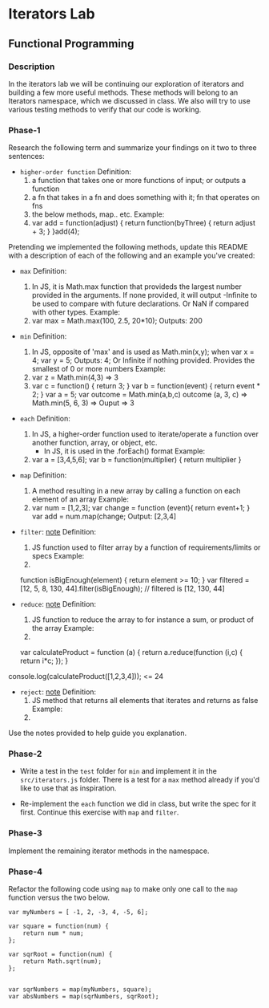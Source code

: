 # Iterators Lab
## Functional Programming


### Description

In the iterators lab we will be continuing our exploration of iterators and building a few more useful methods. These methods will belong to an Iterators namespace, which we discussed in class. We also will try to use various testing methods to verify that our code is working. 


### Phase-1

Research the following term and summarize your findings on it two to three sentences:

* `higher-order function` 
Definition:
	1. a function that takes one or more functions of input; or outputs a function
	2. a fn that takes in a fn and does something with it; fn that operates on fns
	3. the below methods, map.. etc. 
Example:
	1. var add = function(adjust) { 
			return function(byThree) {
				return adjust + 3; 
		}
		}add(4); 



Pretending we implemented the following methods, update this README with a description of each of the following and an example you've created:


* `max`
Definition: 
	1. In JS, it is Math.max function that provideds the largest number provided in the arguments. If none provided, it will output -Infinite to be used to compare with future declarations. Or NaN if compared with other types. 
Example: 
	1. var max = Math.max(100, 2.5, 20*10); Outputs: 200

* `min`
Definition: 
	1. In JS, opposite of 'max' and is used as Math.min(x,y); when var x = 4; var y = 5; Outputs: 4; Or Infinite if nothing provided. Provides the smallest of 0 or more numbers 
Example: 
	1. var z = Math.min(4,3) => 3 
	2. var c = function() { 
			return 3; 
		}
		var b = function(event) { 
			return event * 2; 
		}
		var a = 5;
		var outcome = Math.min(a,b,c) 
		outcome (a, 3, c) => Math.min(5, 6, 3) => Ouput => 3 

* `each`
Definition: 
	1. In JS, a higher-order function used to iterate/operate a function over another function, array, or object, etc. 
		- In JS, it is used in the .forEach() format 
Example: 
	1. var a = [3,4,5,6];
		var b = function(multiplier) { 
		return multiplier 
	}

* `map`
Definition: 
	1. A method resulting in a new array by calling a function on each element of an array 
Example: 
	1. var num = [1,2,3];
	var change = function (event){
		return event+1; 
	}
	var add = num.map(change;
	Output: [2,3,4]

* `filter`: [note](https://developer.mozilla.org/en-US/docs/Web/JavaScript/Reference/Global_Objects/Array/filter)
Definition: 
	1. JS function used to filter array by a function of requirements/limits or specs
Example: 
	1. 
	function isBigEnough(element) {
	return element >= 10;
	}
	var filtered = [12, 5, 8, 130, 44].filter(isBigEnough);
	// filtered is [12, 130, 44]

* `reduce`: [note](https://developer.mozilla.org/en-US/docs/Web/JavaScript/Reference/Global_Objects/Array/reduce)
Definition: 
	1. JS function to reduce the array to for instance a sum, or product of the array 
Example: 
	1. 
	var calculateProduct = function  (a) {
	return a.reduce(function  (i,c) {
		return i*c;
	});
	}

console.log(calculateProduct([1,2,3,4])); <= 24

* `reject`: [note](http://underscorejs.org/#reject)
Definition: 
	1. JS method that returns all elements that iterates and returns as false 
Example: 
	1. 

Use the notes provided to help guide you explanation.




### Phase-2 

* Write a test in the `test` folder for `min` and implement it in the `src/iterators.js` folder. There is a test for a `max` method already if you'd like to use that as inspiration. 

* Re-implement the `each` function we did in class, but write the spec for it first. Continue this exercise with `map` and `filter`.


### Phase-3

Implement the remaining iterator methods in the namespace.


### Phase-4

Refactor the following code using `map` to make only one call to the `map` function versus the two below.


```
var myNumbers = [ -1, 2, -3, 4, -5, 6];

var square = function(num) {
	return num * num;
};

var sqrRoot = function(num) {
	return Math.sqrt(num);
};


var sqrNumbers = map(myNumbers, square);
var absNumbers = map(sqrNumbers, sqrRoot);
```




